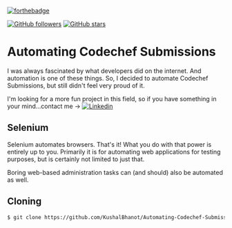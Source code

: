 [![forthebadge](https://forthebadge.com/images/badges/its-not-a-lie-if-you-believe-it.svg)](https://github.com/KushalBhanot)

[![GitHub followers](https://img.shields.io/github/followers/KushalBhanot?label=Follow&style=social)](https://github.com/KushalBhanot?tab=followers) [![GitHub stars](https://img.shields.io/github/stars/KushalBhanot/Automating-Codechef-Subsmissions.svg?style=social&label=Star&maxAge=2592000)](https://GitHub.com/KushalBhanot/Automating-Codechef-Subsmissions)

# Automating Codechef Submissions
I was always fascinated by what developers did on the internet.
And automation is one of these things.
So, I decided to automate Codechef Submissions, but still didn't feel very proud of it.

I'm looking for a more fun project in this field, so if you have something in your mind...contact me ->
[![Linkedin](https://img.shields.io/badge/Linkedin-Kushal%20Bhanot-blue?style=for-the-badge&logo=linkedin)](https://www.linkedin.com/in/kushal-bhanot-5495aa88/)

## Selenium
Selenium automates browsers. That's it!
What you do with that power is entirely up to you.
Primarily it is for automating web applications for testing purposes, but is certainly not limited to just that.

Boring web-based administration tasks can (and should) also be automated as well.

## Cloning
```bash
$ git clone https://github.com/KushalBhanot/Automating-Codechef-Submissions.git
```
